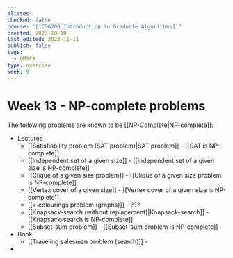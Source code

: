 ```yaml
---
aliases: 
checked: false
course: "[[CS6200 Introduction to Graduate Algorithms]]"
created: 2023-10-18
last_edited: 2023-11-11
publish: false
tags:
  - OMSCS
type: exercise
week: 9
---
```

# Week 13 - NP-complete problems

The following problems are known to be [[NP-Complete|NP-complete]]:
- Lectures
	- [[Satisfiability problem (SAT problem)|SAT problem]] - [[SAT is NP-complete]]
	- [[Independent set of a given size]] - [[Independent set of a given size is NP-complete]]
	- [[Clique of a given size problem]] - [[Clique of a given size problem is NP-complete]]
	- [[Vertex cover of a given size]] - [[Vertex cover of a given size is NP-complete]]
	- [[k-colourings problem (graphs)]] - ???
	- [[Knapsack-search (without replacement)|Knapsack-search]] - [[Knapsack-search is NP-complete]]
	- [[Subset-sum problem]] - [[Subset-sum problem is NP-complete]]
- Book
	- [[Traveling salesman problem (search)]] - 
- 


